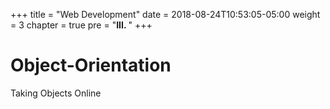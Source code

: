 +++
title = "Web Development"
date = 2018-08-24T10:53:05-05:00
weight = 3
chapter = true
pre = "<b>III. </b>"
+++

# Object-Orientation

Taking Objects Online
